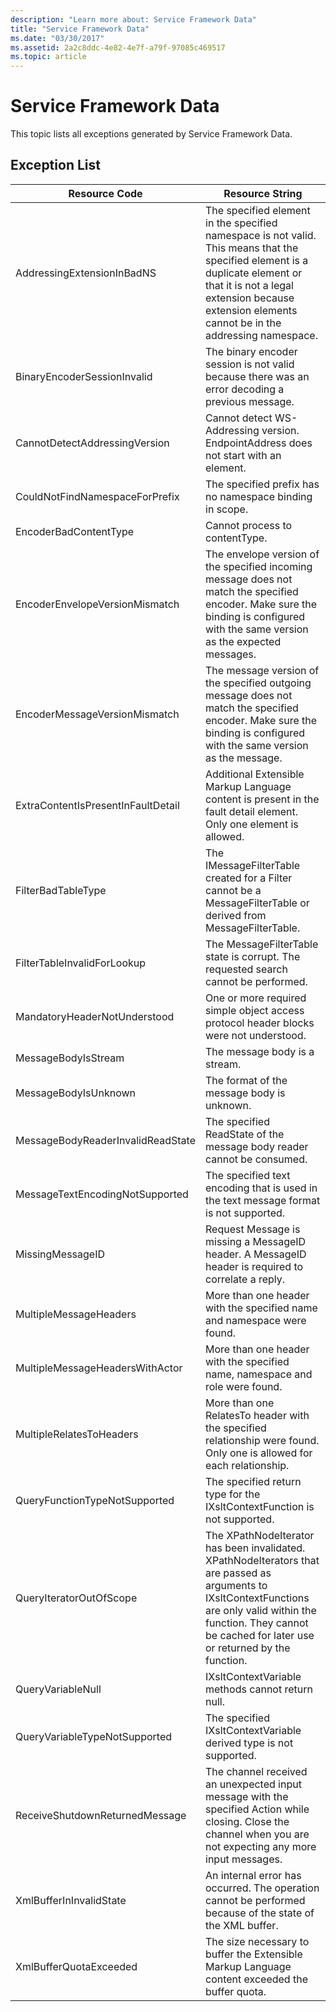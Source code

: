 ```yaml
---
description: "Learn more about: Service Framework Data"
title: "Service Framework Data"
ms.date: "03/30/2017"
ms.assetid: 2a2c8ddc-4e82-4e7f-a79f-97085c469517
ms.topic: article
---
```

# Service Framework Data

This topic lists all exceptions generated by Service Framework Data.  
  
## Exception List  
  
|Resource Code|Resource String|  
|-------------------|---------------------|  
|AddressingExtensionInBadNS|The specified element in the specified namespace is not valid. This means that the specified element is a duplicate element or that it is not a legal extension because extension elements cannot be in the addressing namespace.|  
|BinaryEncoderSessionInvalid|The binary encoder session is not valid because there was an error decoding a previous message.|  
|CannotDetectAddressingVersion|Cannot detect WS-Addressing version. EndpointAddress does not start with an element.|  
|CouldNotFindNamespaceForPrefix|The specified prefix has no namespace binding in scope.|  
|EncoderBadContentType|Cannot process to contentType.|  
|EncoderEnvelopeVersionMismatch|The envelope version of the specified incoming message does not match the specified encoder. Make sure the binding is configured with the same version as the expected messages.|  
|EncoderMessageVersionMismatch|The message version of the specified outgoing message does not match the specified encoder. Make sure the binding is configured with the same version as the message.|  
|ExtraContentIsPresentInFaultDetail|Additional Extensible Markup Language content is present in the fault detail element. Only one element is allowed.|  
|FilterBadTableType|The IMessageFilterTable created for a Filter cannot be a MessageFilterTable or derived from MessageFilterTable.|  
|FilterTableInvalidForLookup|The MessageFilterTable state is corrupt. The requested search cannot be performed.|  
|MandatoryHeaderNotUnderstood|One or more required simple object access protocol header blocks were not understood.|  
|MessageBodyIsStream|The message body is a stream.|  
|MessageBodyIsUnknown|The format of the message body is unknown.|  
|MessageBodyReaderInvalidReadState|The specified ReadState of the message body reader cannot be consumed.|  
|MessageTextEncodingNotSupported|The specified text encoding that is used in the text message format is not supported.|  
|MissingMessageID|Request Message is missing a MessageID header. A MessageID header is required to correlate a reply.|  
|MultipleMessageHeaders|More than one header with the specified name and namespace were found.|  
|MultipleMessageHeadersWithActor|More than one header with the specified name, namespace and role were found.|  
|MultipleRelatesToHeaders|More than one RelatesTo header with the specified relationship were found. Only one is allowed for each relationship.|  
|QueryFunctionTypeNotSupported|The specified return type for the IXsltContextFunction is not supported.|  
|QueryIteratorOutOfScope|The XPathNodeIterator has been invalidated. XPathNodeIterators that are passed as arguments to IXsltContextFunctions are only valid within the function. They cannot be cached for later use or returned by the function.|  
|QueryVariableNull|IXsltContextVariable methods cannot return null.|  
|QueryVariableTypeNotSupported|The specified IXsltContextVariable derived type is not supported.|  
|ReceiveShutdownReturnedMessage|The channel received an unexpected input message with the specified Action while closing. Close the channel when you are not expecting any more input messages.|  
|XmlBufferInInvalidState|An internal error has occurred. The operation cannot be performed because of the state of the XML buffer.|  
|XmlBufferQuotaExceeded|The size necessary to buffer the Extensible Markup Language content exceeded the buffer quota.|
